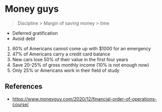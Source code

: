 # Money guys

> Discipline > Margin of saving money > time

- Deferred gratification
- Avoid debt

1. 60% of Americans cannot come up with $1000 for an emergency
1. 47% of Americans carry a credit card balance
1. New cars lose 50% of their value in the first four years
1. Save 20-25% of gross monthly income (10% is not enough now)
1. Only 25% or Americans work in their field of study

## References

- <https://www.moneyguy.com/2020/12/financial-order-of-operations-course/>
